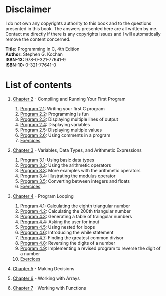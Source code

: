 # Disclaimer

I do not own any copyrights authority to this book and to the questions presented in this book. The answers presented here are all written by me. Contact me directly if there is any copyrights issues and I will automatically remove the content concerned.  

**Title:**      Programming in C, 4th Edition <br> 
**Author:**     Stephen G. Kochan <br>
**ISBN-13:**    978-0-321-77641-9 <br>
**ISBN-10:**    0-321-77641-0

# List of contents

1. [Chapter 2](https://github.com/j0mma/programming-languages/tree/main/C/book-answers/programming-in-c/chap2) - Compiling and Running Your First Program
    1. [Program 2.1](https://github.com/j0mma/programming-languages/blob/main/C/book-answers/programming-in-c/chap2/Exercise2-1/Program2-1.c): Writing your first C program
    2. [Program 2.2](https://github.com/j0mma/programming-languages/blob/main/C/book-answers/programming-in-c/chap2/Exercise2-1/Program2-2.c): Programming is fun
    3. [Program 2.3](https://github.com/j0mma/programming-languages/blob/main/C/book-answers/programming-in-c/chap2/Exercise2-1/Program2-3.c): Displaying multiple lines of output
    4. [Program 2.4](https://github.com/j0mma/programming-languages/blob/main/C/book-answers/programming-in-c/chap2/Exercise2-1/Program2-4.c): Displaying variables
    5. [Program 2.5](https://github.com/j0mma/programming-languages/blob/main/C/book-answers/programming-in-c/chap2/Exercise2-1/Program2-5.c): Displaying multiple values
    6. [Program 2.6](https://github.com/j0mma/programming-languages/blob/main/C/book-answers/programming-in-c/chap2/Exercise2-1/Program2-6.c): Using comments in a program
    7. [Exercices](https://github.com/j0mma/programming-languages/tree/main/C/book-answers/programming-in-c/chap2) 

2. [Chapter 3](https://github.com/j0mma/programming-languages/tree/main/C/book-answers/programming-in-c/chap3) - Variables, Data Types, and Arithmetic Expressions
    1. [Program 3.1](https://github.com/j0mma/programming-languages/blob/main/C/book-answers/programming-in-c/chap3/Exercise3-1/Program3-1b.c): Using basic data types
    2. [Program 3.2](https://github.com/j0mma/programming-languages/blob/main/C/book-answers/programming-in-c/chap3/Exercise3-1/Program3-2.c): Using the arithmetic operators 
    3. [Program 3.3](https://github.com/j0mma/programming-languages/blob/main/C/book-answers/programming-in-c/chap3/Exercise3-1/Program3-3.c): More examples with the arithmetic operators
    4. [Program 3.4](https://github.com/j0mma/programming-languages/blob/main/C/book-answers/programming-in-c/chap3/Exercise3-1/Program3-4.c): Illustrating the modulus operator
    5. [Program 3.5](https://github.com/j0mma/programming-languages/blob/main/C/book-answers/programming-in-c/chap3/Exercise3-1/Program3-5.c): Converting between integers and floats
    6. [Exercices](https://github.com/j0mma/programming-languages/tree/main/C/book-answers/programming-in-c/chap3) 

3. [Chapter 4](https://github.com/j0mma/programming-languages/tree/main/C/book-answers/programming-in-c/chap4) - Program Looping
    1. [Program 4.1](https://github.com/j0mma/programming-languages/blob/main/C/book-answers/programming-in-c/chap4/Exercise4-1/Program4-1.c): Calculating the eighth triangular number
    2. [Program 4.2](https://github.com/j0mma/programming-languages/blob/main/C/book-answers/programming-in-c/chap4/Exercise4-1/Program4-2.c): Calculating the 200th triangular number
    3. [Program 4.3](https://github.com/j0mma/programming-languages/blob/main/C/book-answers/programming-in-c/chap4/Exercise4-1/Program4-3.c): Generating a table of traingular numbers
    4. [Program 4.4](https://github.com/j0mma/programming-languages/blob/main/C/book-answers/programming-in-c/chap4/Exercise4-1/Program4-4.c): Asking the user for input
    5. [Program 4.5](https://github.com/j0mma/programming-languages/blob/main/C/book-answers/programming-in-c/chap4/Exercise4-1/Program4-5.c): Using nested for loops
    6. [Program 4.6](https://github.com/j0mma/programming-languages/blob/main/C/book-answers/programming-in-c/chap4/Exercise4-1/Program4-6.c): Introducing the while statement
    7. [Program 4.7](https://github.com/j0mma/programming-languages/blob/main/C/book-answers/programming-in-c/chap4/Exercise4-1/Program4-7.c): Finding the greatest common divisor
    8. [Program 4.8](https://github.com/j0mma/programming-languages/blob/main/C/book-answers/programming-in-c/chap4/Exercise4-1/Program4-8.c): Reversing the digits of a number
    9. [Program 4.9](https://github.com/j0mma/programming-languages/blob/main/C/book-answers/programming-in-c/chap4/Exercise4-1/Program4-9.c): Implementing a revised program to reverse the digit of a number
    10. [Exercices](https://github.com/j0mma/programming-languages/tree/main/C/book-answers/programming-in-c/chap4) 
4. [Chapter 5](https://github.com/j0mma/programming-languages/tree/main/C/book-answers/programming-in-c/chap5) - Making Decisions
5. [Chapter 6](https://github.com/j0mma/programming-languages/tree/main/C/book-answers/programming-in-c/chap6) - Working with Arrays
6. [Chapter 7](https://github.com/j0mma/programming-languages/tree/main/C/book-answers/programming-in-c/chap7) - Working with Functions





